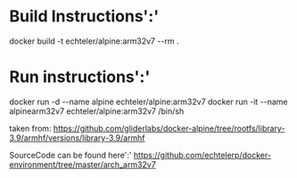 
# Build Instructions':'

docker build -t echteler/alpine:arm32v7 --rm .

# Run instructions':'

docker run -d --name alpine echteler/alpine:arm32v7
docker run -it --name alpinearm32v7 echteler/alpine:arm32v7 /bin/sh

taken from: <https://github.com/gliderlabs/docker-alpine/tree/rootfs/library-3.9/armhf/versions/library-3.9/armhf>

SourceCode can be found here':'
<https://github.com/echtelerp/docker-environment/tree/master/arch_arm32v7>